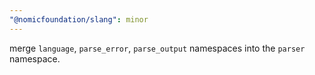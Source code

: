 ```yaml
---
"@nomicfoundation/slang": minor
---
```


merge `language`, `parse_error`, `parse_output` namespaces into the `parser` namespace.
